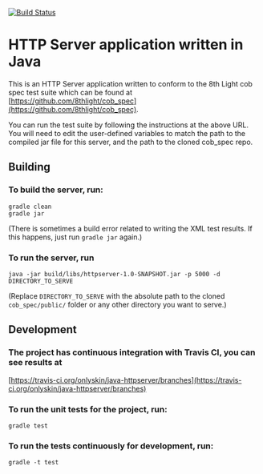 [![Build Status](https://travis-ci.org/onlyskin/java-httpserver.svg?branch=master)](https://travis-ci.org/onlyskin/java-httpserver)

# HTTP Server application written in Java

This is an HTTP Server application written to conform to the 8th Light cob spec test suite which can be found at
[https://github.com/8thlight/cob_spec](https://github.com/8thlight/cob_spec).

You can run the test suite by following the instructions at the above URL. You
will need to edit the user-defined variables to match the path to the compiled
jar file for this server, and the path to the cloned cob_spec repo.

## Building

### To build the server, run:
```
gradle clean
gradle jar
```
\(There is sometimes a build error related to writing the XML test results.
If this happens, just run `gradle jar` again.\)

### To run the server, run
```
java -jar build/libs/httpserver-1.0-SNAPSHOT.jar -p 5000 -d DIRECTORY_TO_SERVE
```
\(Replace `DIRECTORY_TO_SERVE` with the absolute path to the cloned `cob_spec/public/` folder
or any other directory you want to serve.\)

## Development

### The project has continuous integration with Travis CI, you can see results at
[https://travis-ci.org/onlyskin/java-httpserver/branches](https://travis-ci.org/onlyskin/java-httpserver/branches)

### To run the unit tests for the project, run:
```
gradle test
```

### To run the tests continuously for development, run:
```
gradle -t test
```
